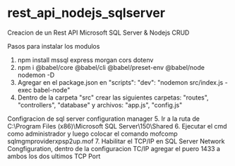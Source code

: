 # rest_api_nodejs_sqlserver
Creacion de un Rest API Microsoft SQL Server &amp; Nodejs CRUD

Pasos para instalar los modulos
1. npm install mssql express morgan cors dotenv
2. npm i @babel/core @babel/cli @babel/preset-env @babel/node nodemon -D
3. Agregar en el package.json en "scripts": "dev": "nodemon src/index.js -exec babel-node"
4. Dentro de la carpeta "src" crear las siguientes carpetas: "routes", "controllers", "database" y archivos: "app.js", "config.js"

Configracion de sql server configuration manager
5. Ir a la ruta de C:\Program Files (x86)\Microsoft SQL Server\150\Shared
6. Ejecutar el cmd como administrador y luego colocar el comando mofcomp sqlmgmproviderxpsp2up.mof
7. Habilitar el TCP/IP en SQL Server Network Congfiguration, dentro de la configuracion TC/IP agregar el puero 1433 a ambos los dos ultimos TCP Port